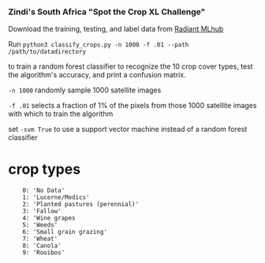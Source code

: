 ### Zindi's South Africa "Spot the Crop XL Challenge"

Download the training, testing, and label data from [Radiant MLhub](https://mlhub.earth/10.34911/rdnt.j0co8q)

Run `python3 classify_crops.py -n 1000 -f .01 --path /path/to/datadirectory` 

to train a random forest classifier to recognize the 10 crop cover types, test 
the algorithm's accuracy, and print a confusion matrix. 

`-n 1000` randomly sample 1000 satellite images 

`-f .01` selects a fraction of 1% of the pixels from those 1000 satellite images
with which to train the algorithm

set `-svm True` to use a support vector machine instead of a random forest 
classifier

# crop types

        0: 'No Data'
        1: 'Lucerne/Medics'
        2: 'Planted pastures (perennial)'
        3: 'Fallow'
        4: 'Wine grapes
        5: 'Weeds'
        6: 'Small grain grazing'
        7: 'Wheat'
        8: 'Canola'
        9: 'Rooibos'

